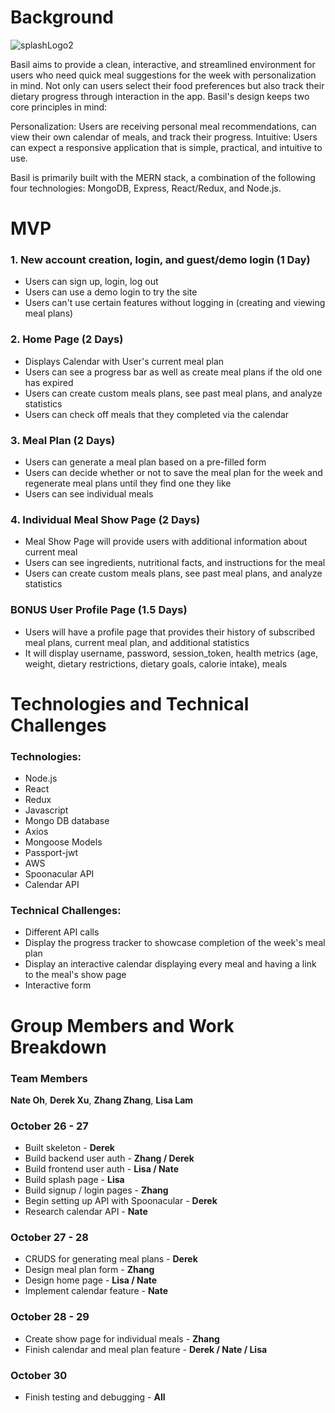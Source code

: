 # Background

![splashLogo2](https://user-images.githubusercontent.com/60491357/97758682-a89d7f80-1abc-11eb-992c-179e86f6a65a.png)

Basil aims to provide a clean, interactive, and streamlined environment for users who need quick meal suggestions for the week with personalization in mind. Not only can users select their food preferences but also track their dietary progress through interaction in the app. Basil's design keeps two core principles in mind:

Personalization: Users are receiving personal meal recommendations, can view their own calendar of meals, and track their progress.
Intuitive: Users can expect a responsive application that is simple, practical, and intuitive to use.

Basil is primarily built with the MERN stack, a combination of the following four technologies: MongoDB, Express, React/Redux, and Node.js.

# MVP
### 1. New account creation, login, and guest/demo login (1 Day)
  + Users can sign up, login, log out
  + Users can use a demo login to try the site
  + Users can't use certain features without logging in (creating and viewing meal plans)
### 2. Home Page (2 Days)
  + Displays Calendar with User's current meal plan
  + Users can see a progress bar as well as create meal plans if the old one has expired
  + Users can create custom meals plans, see past meal plans, and analyze statistics
  + Users can check off meals that they completed via the calendar
### 3. Meal Plan (2 Days)
  + Users can generate a meal plan based on a pre-filled form
  + Users can decide whether or not to save the meal plan for the week and regenerate meal plans until they find one they like
  + Users can see individual meals
### 4. Individual Meal Show Page (2 Days)
  + Meal Show Page will provide users with additional information about current meal
  + Users can see ingredients, nutritional facts, and instructions for the meal
  + Users can create custom meals plans, see past meal plans, and analyze statistics
### BONUS User Profile Page (1.5 Days)
  + Users will have a profile page that provides their history of subscribed meal plans, current meal plan, and additional statistics
  + It will display username, password, session_token, health metrics (age, weight, dietary restrictions, dietary goals, calorie intake), meals

# Technologies and Technical Challenges
  ### Technologies:
 - Node.js
 - React 
 - Redux
 - Javascript
 - Mongo DB database
 - Axios 
 - Mongoose Models
 - Passport-jwt
 - AWS
 - Spoonacular API
 - Calendar API

### Technical Challenges:
- Different API calls
- Display the progress tracker to showcase completion of the week's meal plan
- Display an interactive calendar displaying every meal and having a link to the meal's show page
- Interactive form

# Group Members and Work Breakdown
### Team Members 
**Nate Oh**, **Derek Xu**, **Zhang Zhang**, **Lisa Lam**
### October 26 - 27
* Built skeleton - **Derek**
* Build backend user auth - **Zhang / Derek**
* Build frontend user auth - **Lisa / Nate**
* Build splash page - **Lisa**
* Build signup / login pages - **Zhang**
* Begin setting up API with Spoonacular - **Derek**
* Research calendar API - **Nate**
### October 27 - 28
* CRUDS for generating meal plans - **Derek**
* Design meal plan form - **Zhang**
* Design home page - **Lisa / Nate**
* Implement calendar feature - **Nate**
### October 28 - 29
* Create show page for individual meals - **Zhang**
* Finish calendar and meal plan feature - **Derek / Nate / Lisa**
### October 30
* Finish testing and debugging - **All**
